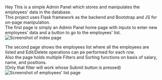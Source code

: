 Hey This is a simple Admin Panel which stores and manipulates the employees' data in the database. <br>This project uses Flask framework as the backend and Bootstrap and JS for on-page manipulation.<br>
The first page is simply an Admin Panel home page with inputs to enter new employees' data and a button to go to the employees' list.<br>
![Screenshot of index page](/adminpanelemp.png)

The second page shows the employees list where all the employees are listed and Edit/Delete operations can pe performed for each row. <br>Also the page holds multiple Filters and Sorting functions on basis of salary, name, and positions.
<br>(Only that filter will work whose Submit button is pressed)<br>
![Screenshot of employees' list page](/ADMINPANELINDEX.png)

